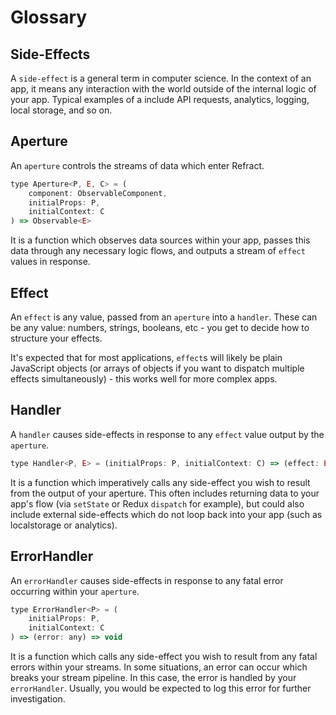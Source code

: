 # Glossary

## Side-Effects

A `side-effect` is a general term in computer science. In the context of an app, it means any interaction with the world outside of the internal logic of your app. Typical examples of a include API requests, analytics, logging, local storage, and so on.

## Aperture

An `aperture` controls the streams of data which enter Refract.

```js
type Aperture<P, E, C> = (
    component: ObservableComponent,
    initialProps: P,
    initialContext: C
) => Observable<E>
```

It is a function which observes data sources within your app, passes this data through any necessary logic flows, and outputs a stream of `effect` values in response.

## Effect

An `effect` is any value, passed from an `aperture` into a `handler`. These can be any value: numbers, strings, booleans, etc - you get to decide how to structure your effects.

It's expected that for most applications, `effect`s will likely be plain JavaScript objects (or arrays of objects if you want to dispatch multiple effects simultaneously) - this works well for more complex apps.

## Handler

A `handler` causes side-effects in response to any `effect` value output by the `aperture`.

```js
type Handler<P, E> = (initialProps: P, initialContext: C) => (effect: E) => void
```

It is a function which imperatively calls any side-effect you wish to result from the output of your aperture. This often includes returning data to your app's flow (via `setState` or Redux `dispatch` for example), but could also include external side-effects which do not loop back into your app (such as localstorage or analytics).

## ErrorHandler

An `errorHandler` causes side-effects in response to any fatal error occurring within your `aperture`.

```js
type ErrorHandler<P> = (
    initialProps: P,
    initialContext: C
) => (error: any) => void
```

It is a function which calls any side-effect you wish to result from any fatal errors within your streams. In some situations, an error can occur which breaks your stream pipeline. In this case, the error is handled by your `errorHandler`. Usually, you would be expected to log this error for further investigation.

